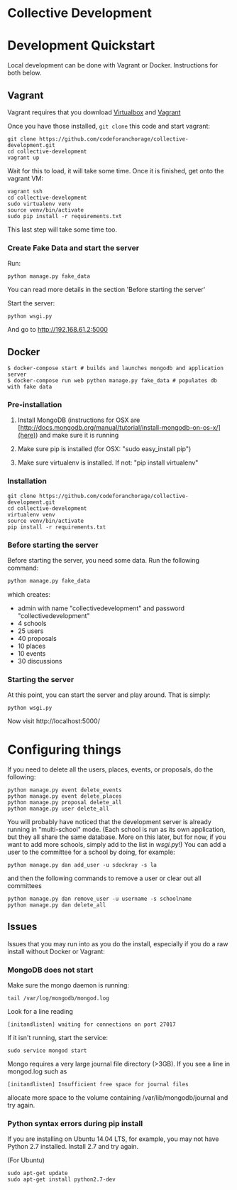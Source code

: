 Collective Development
======================

# Development Quickstart

Local development can be done with Vagrant or Docker. Instructions for both below.

## Vagrant

Vagrant requires that you download [Virtualbox](https://www.virtualbox.org/wiki/Downloads) and [Vagrant](https://www.vagrantup.com/downloads.html)

Once you have those installed, `git clone` this code and start vagrant:

```
git clone https://github.com/codeforanchorage/collective-development.git
cd collective-development
vagrant up
```

Wait for this to load, it will take some time. Once it is finished, get onto the vagrant VM:
```
vagrant ssh 
cd collective-development
sudo virtualenv venv
source venv/bin/activate
sudo pip install -r requirements.txt
```

This last step will take some time too.

### Create Fake Data and start the server

Run:
```
python manage.py fake_data
```

You can read more details in the section 'Before starting the server'

Start the server:
```
python wsgi.py
```

And go to http://192.168.61.2:5000


## Docker

```
$ docker-compose start # builds and launches mongodb and application server
$ docker-compose run web python manage.py fake_data # populates db with fake data
```

### Pre-installation

1. Install MongoDB (instructions for OSX are [http://docs.mongodb.org/manual/tutorial/install-mongodb-on-os-x/](here))
and make sure it is running

2. Make sure pip is installed (for OSX: "sudo easy_install pip")

3. Make sure virtualenv is installed. If not: "pip install virtualenv"

### Installation

```
git clone https://github.com/codeforanchorage/collective-development.git
cd collective-development
virtualenv venv
source venv/bin/activate
pip install -r requirements.txt
```

### Before starting the server

Before starting the server, you need some data. Run the following command:

```python
python manage.py fake_data
```
which creates:

- admin with name "collectivedevelopment" and password "collectivedevelopment"
- 4 schools
- 25 users
- 40 proposals
- 10 places
- 10 events
- 30 discussions


### Starting the server

At this point, you can start the server and play around. That is simply:

```
python wsgi.py
```

Now visit http://localhost:5000/


# Configuring things

If you need to delete all the users, places, events, or proposals, do the following:

```
python manage.py event delete_events
python manage.py event delete_places
python manage.py proposal delete_all
python manage.py user delete_all
```

You will probably have noticed that the development server is already running in "multi-school" mode. (Each school is run as its own application, but they all share the same database. More on this later, but for now, if you want to add more schools, simply add to the list in _wsgi.py_!) You can add a user to the committee for a school by doing, for example:

```
python manage.py dan add_user -u sdockray -s la
```

and then the following commands to remove a user or clear out all committees

```
python manage.py dan remove_user -u username -s schoolname
python manage.py dan delete_all
```

## Issues

Issues that you may run into as you do the install, especially if you do a raw install without Docker or Vagrant:

### MongoDB does not start

Make sure the mongo daemon is running:

```
tail /var/log/mongodb/mongod.log
```
Look for a line reading
```
[initandlisten] waiting for connections on port 27017
```
If it isn't running, start the service:
```
sudo service mongod start
```


Mongo requires a very large journal file directory (>3GB). If you see a line in mongod.log such as
```
[initandlisten] Insufficient free space for journal files
```
allocate more space to the volume containing /var/lib/mongodb/journal and try again.

### Python syntax errors during pip install

If you are installing on Ubuntu 14.04 LTS, for example, you may not have Python 2.7 installed. Install 2.7 and try again.

(For Ubuntu)
```
sudo apt-get update
sudo apt-get install python2.7-dev
```
